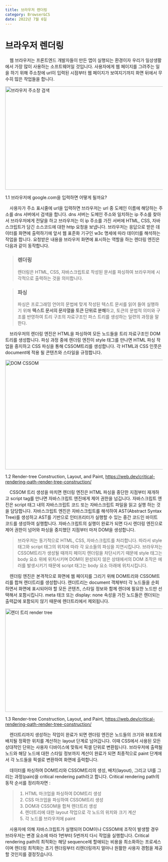 ```yaml
---
title: 브라우저 렌더링
category: Browser&CS
date: 2022년 7월 6일
---
```

# 브라우저 렌더링

&emsp;웹 브라우저는 프론트엔드 개발자들이 만든 앱이 실행되는 환경이자 우리가 일상생활에서 가장 많이 사용하는 소프트웨어일 것입니다. 사용자에게 웹 페이지를 그려주는 일을 하기 위해 주소창에 url이 입력된 시점부터 웹 페이지가 보여지기까지 화면 뒤에서 무수히 많은 작업들을 합니다. 

<img src="https://readmedata.github.io/data/Screen%20Shot%202022-07-07%20at%209.40.49%20AM.png" alt="브라우저 주소창 검색" width="560" height="330">

<span>1.1 브라우저에 google.com을 입력하면 어떻게 될까요?</span>

&emsp;사용자가 주소 표시줄에 url을 입력하면 브라우저는 url 중 도메인 이름에 해당하는 주소를 dns 서버에서 검색을 합니다. dns 서버는 도메인 주소와 일치하는 ip 주소를 찾아서 브라우저에게 전달을 하고 브라우저는 이 ip 주소를 가진 서버에 HTML, CSS, 자바스크립트가 담긴 소스코드에 대한 http 요청을 보냅니다. 브라우저는 응답으로 받은 데이터를 화면에 출력하기에 앞서 웹 표준화 기구인 w3c 명세에 따라 데이터를 해석하는 작업을 합니다. 요청받은 내용을 브라우저 화면에 표시하는 역할을 하는 렌더링 엔진은 다음과 같이 동작합니다.

>### 렌더링
>렌더링은 HTML, CSS, 자바스크립트로 작성된 문서를 파싱하여 브라우저에 시각적으로 출력하는 것을 의미합니다.

>### 파싱
>파싱은 프로그래밍 언어의 문법에 맞게 작성된 텍스트 문서를 읽어 들여 실행하기 위해 **텍스트 문서의 문자열을 토큰 단위로 분해**하고, 토큰의 문법적 의미와 구조를 반영하여 트리 구조의 자료구조인 파스 트리를 생성하는 일련의 과정을 말한다.

&emsp;브라우저의 렌더링 엔진은 HTML을 파싱하여 모든 노드들을 트리 자료구조인 DOM트리를 생성합니다. 파싱 과정 중에 렌더링 엔진이 style 태그를 만나면 HTML 파싱 작업을 중지하고 CSS 파싱을 통해 CSSOM트리를 생성합니다. 각 HTML과 CSS 인풋은 document에 적용 될 콘텐츠와 스타일을 규정합니다. 

<img src="https://readmedata.github.io/data/domcssom.png" alt="DOM CSSOM" width="800" height="350">

<span>1.2 Render-tree Construction, Layout, and Paint, https://web.dev/critical-rendering-path-render-tree-construction/</span>

&emsp;CSSOM 트리 생성을 마치면 렌더링 엔진은 HTML 파싱을 중단한 지점부터 재개하고 script tag를 만나면 자바스크립트 엔진에게 제어 권한을 넘깁니다. 자바스크립트 엔진은 script 태그 내의 자바스크립트 코드 또는 자바스크립트 파일을 읽고 실행 하는 것을 담당합니다. 자바스크립트 엔진은 자바스크립트를 해석하여 AST(Abstract Syntax Tree)를 생성하고 AST를 기반으로 인터프리터가 실행할 수 있는 중간 코드인 바이트 코드를 생성하여 실행합니다. 자바스크립트의 실행이 완료가 되면 다시 렌더링 엔진으로 제어 권한이 넘어와 파싱을 중지했던 지점부터 마저 DOM을 생성합니다.

> 브라우저는 동기적으로 HTML, CSS, 자바스크립트를 처리합니다. 따라서 style 태그와 script 태그의 위치에 따라 각 요소들의 파싱을 지연시킵니다. 브라우저는 CSSOM트리가 생성될 때까지 페이지 렌더링을 차단시키기 때문에 style 태그는 body 요소 위에 위치시키며 DOM이 완성되지 않은 상태에서의 DOM 조작은 에러를 발생시키기 때문에 script 태그는 body 요소 아래에 위치시킵니다.

&emsp;렌더링 엔진은 본격적으로 화면에 웹 페이지를 그리기 위해 DOM트리와 CSSOM트리를 합쳐 렌더트리를 생성합니다. 렌더트리는 document 객체부터 각 노드들을 순회하면서 화면에 표시되어야 할 모든 콘텐츠, 스타일 정보와 함께 렌더에 필요한 노드만 선택해서 포함시킵니다. meta 태크 또는 display: none 속성을 가진 노드들은 렌더되는 출력값에 포함되지 않기 때문에 렌더트리에서 제외됩니다.

<img src="https://readmedata.github.io/data/render%20tree.png" alt="렌더 트리 render tree" width="750" height="330">

<span>1.3 Render-tree Construction, Layout, and Paint, https://web.dev/critical-rendering-path-render-tree-construction/</span>

&emsp;렌더트리까지 생성하는 작업이 완료가 되면 렌더링 엔진은 노드들의 크기와 뷰포트에 배치될 정확한 위치를 계산하는 layout 단계로 넘어갑니다. 이때 CSS에서 사용된 모든 상대적인 단위는 사용자 디바이스에 맞춰서 픽셀 단위로 변환됩니다. 브라우저에 출력될 노드와 해당 노드에 대한 스타일 정보까지 계산이 완료가 되면 최종적으로 paint 단계에서 각 노드들을 픽셀로 변환하여 화면에 출력합니다.

&emsp;데이터를 파싱하여 DOM트리와 CSSOM트리의 생성, 배치(layout), 그리고 UI를 그리는 과정(pain)을 critical rendering path라고 합니다. Critical rendering path의 동작 순서를 정리하자면 :

> 1. HTML 마크업을 파싱하여 DOM트리 생성
> 2. CSS 마크업을 파싱하여 CSSOM트리 생성
> 3. DOM과 CSSOM을 합쳐 렌더트리 생성
> 4. 렌더트리에 대한 layout 작업으로 각 노드의 위치와 크기 계산
> 5. 각 노드를 브라우저에 paint

&emsp;사용자에 의해 자바스크립트가 실행되어 DOM이나 CSSOM에 조작이 발생할 경우 브라우저는 변경 요소에 따라 1번부터 5번까지 다시 작업을 실행합니다. Critical rendering path의 최적화는 해당 sequence에 할애되는 비용을 최소화하는 프로세스이며 렌더링 최적화는 초기 렌더링부터 리렌더링까지 얼마나 원활한 사용자 경험을 제공할 것인지를 결정짓습니다.
